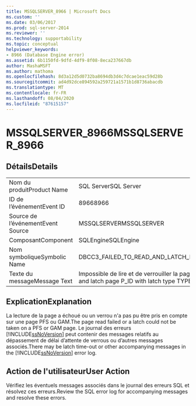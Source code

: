 ```yaml
---
title: MSSQLSERVER_8966 | Microsoft Docs
ms.custom: ''
ms.date: 03/06/2017
ms.prod: sql-server-2014
ms.reviewer: ''
ms.technology: supportability
ms.topic: conceptual
helpviewer_keywords:
- 8966 (Database Engine error)
ms.assetid: 6b1150fd-9dfd-4df9-8f08-8eca237667db
author: MashaMSFT
ms.author: mathoma
ms.openlocfilehash: 8d3a12d5d0732ba8694db3d4c7dcae1eac59d28b
ms.sourcegitcommit: ad4d92dce894592a259721a1571b1d8736abacdb
ms.translationtype: MT
ms.contentlocale: fr-FR
ms.lasthandoff: 08/04/2020
ms.locfileid: "87615157"
---
```

# <a name="mssqlserver_8966"></a><span data-ttu-id="6661f-102">MSSQLSERVER_8966</span><span class="sxs-lookup"><span data-stu-id="6661f-102">MSSQLSERVER_8966</span></span>
    
## <a name="details"></a><span data-ttu-id="6661f-103">Détails</span><span class="sxs-lookup"><span data-stu-id="6661f-103">Details</span></span>  
  
|||  
|-|-|  
|<span data-ttu-id="6661f-104">Nom du produit</span><span class="sxs-lookup"><span data-stu-id="6661f-104">Product Name</span></span>|<span data-ttu-id="6661f-105">SQL Server</span><span class="sxs-lookup"><span data-stu-id="6661f-105">SQL Server</span></span>|  
|<span data-ttu-id="6661f-106">ID de l’événement</span><span class="sxs-lookup"><span data-stu-id="6661f-106">Event ID</span></span>|<span data-ttu-id="6661f-107">8966</span><span class="sxs-lookup"><span data-stu-id="6661f-107">8966</span></span>|  
|<span data-ttu-id="6661f-108">Source de l’événement</span><span class="sxs-lookup"><span data-stu-id="6661f-108">Event Source</span></span>|<span data-ttu-id="6661f-109">MSSQLSERVER</span><span class="sxs-lookup"><span data-stu-id="6661f-109">MSSQLSERVER</span></span>|  
|<span data-ttu-id="6661f-110">Composant</span><span class="sxs-lookup"><span data-stu-id="6661f-110">Component</span></span>|<span data-ttu-id="6661f-111">SQLEngine</span><span class="sxs-lookup"><span data-stu-id="6661f-111">SQLEngine</span></span>|  
|<span data-ttu-id="6661f-112">Nom symbolique</span><span class="sxs-lookup"><span data-stu-id="6661f-112">Symbolic Name</span></span>|<span data-ttu-id="6661f-113">DBCC3_FAILED_TO_READ_AND_LATCH_PAGE</span><span class="sxs-lookup"><span data-stu-id="6661f-113">DBCC3_FAILED_TO_READ_AND_LATCH_PAGE</span></span>|  
|<span data-ttu-id="6661f-114">Texte du message</span><span class="sxs-lookup"><span data-stu-id="6661f-114">Message Text</span></span>|<span data-ttu-id="6661f-115">Impossible de lire et de verrouiller la page P_ID avec le type de verrou TYPE.</span><span class="sxs-lookup"><span data-stu-id="6661f-115">Unable to read and latch page P_ID with latch type TYPE.</span></span> <span data-ttu-id="6661f-116">Échec de OPERATION.</span><span class="sxs-lookup"><span data-stu-id="6661f-116">OPERATION failed.</span></span>|  
  
## <a name="explanation"></a><span data-ttu-id="6661f-117">Explication</span><span class="sxs-lookup"><span data-stu-id="6661f-117">Explanation</span></span>  
 <span data-ttu-id="6661f-118">La lecture de la page a échoué ou un verrou n'a pas pu être pris en compte sur une page PFS ou GAM.</span><span class="sxs-lookup"><span data-stu-id="6661f-118">The page read failed or a latch could not be taken on a PFS or GAM page.</span></span> <span data-ttu-id="6661f-119">Le journal des erreurs [!INCLUDE[ssNoVersion](../../includes/ssnoversion-md.md)] peut contenir des messages relatifs au dépassement de délai d’attente de verrous ou d’autres messages associés.</span><span class="sxs-lookup"><span data-stu-id="6661f-119">There may be latch time-out or other accompanying messages in the [!INCLUDE[ssNoVersion](../../includes/ssnoversion-md.md)] error log.</span></span>  
  
## <a name="user-action"></a><span data-ttu-id="6661f-120">Action de l'utilisateur</span><span class="sxs-lookup"><span data-stu-id="6661f-120">User Action</span></span>  
 <span data-ttu-id="6661f-121">Vérifiez les éventuels messages associés dans le journal des erreurs SQL et résolvez ces erreurs.</span><span class="sxs-lookup"><span data-stu-id="6661f-121">Review the SQL error log for accompanying messages and resolve these errors.</span></span>  
  
  
